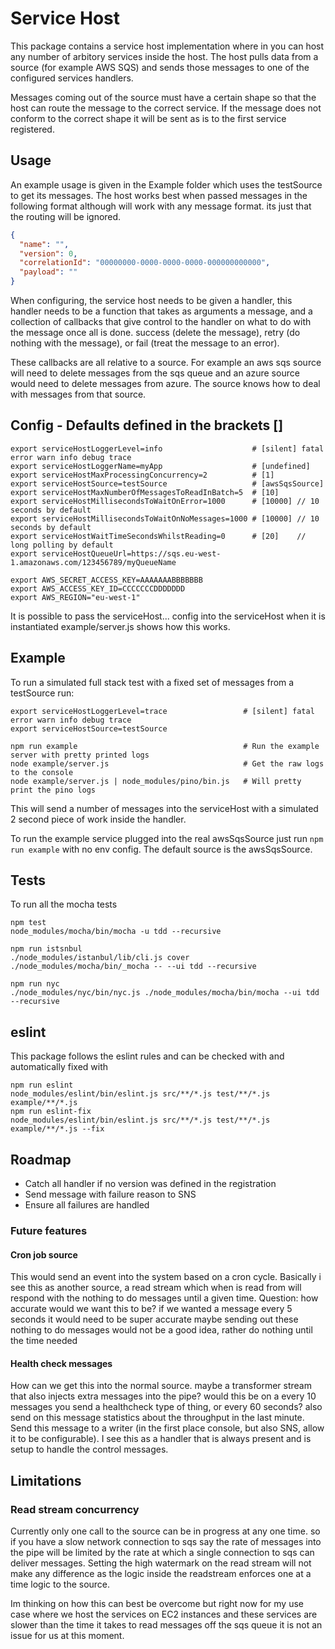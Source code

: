 # Service Host

This package contains a service host implementation where in you can host any number of arbitory services inside the host.
The host pulls data from a source (for example AWS SQS) and sends those messages to one of the configured services handlers.

Messages coming out of the source must have a certain shape so that the host can route the message to the correct service.
If the message does not conform to the correct shape it will be sent as is to the first service registered.


## Usage

An example usage is given in the Example folder which uses the testSource to get its messages. The host works best when passed
messages in the following format although will work with any message format. its just that the routing will be ignored.

```json
{
  "name": "",
  "version": 0,
  "correlationId": "00000000-0000-0000-0000-000000000000",
  "payload": ""
}
```

When configuring, the service host needs to be given a handler, this handler needs to be a function that takes as arguments
a message, and a collection of callbacks that give control to the handler on what to do with the message once all is done.
success (delete the message), retry (do nothing with the message), or fail (treat the message to an error).

These callbacks are all relative to a source. For example an aws sqs source will need to delete messages from the sqs queue
and an azure source would need to delete messages from azure. The source knows how to deal with messages from that source.


## Config - Defaults defined in the brackets []
```
export serviceHostLoggerLevel=info                    # [silent] fatal error warn info debug trace
export serviceHostLoggerName=myApp                    # [undefined]
export serviceHostMaxProcessingConcurrency=2          # [1]
export serviceHostSource=testSource                   # [awsSqsSource]
export serviceHostMaxNumberOfMessagesToReadInBatch=5  # [10]
export serviceHostMillisecondsToWaitOnError=1000      # [10000] // 10 seconds by default
export serviceHostMillisecondsToWaitOnNoMessages=1000 # [10000] // 10 seconds by default
export serviceHostWaitTimeSecondsWhilstReading=0      # [20]    // long polling by default
export serviceHostQueueUrl=https://sqs.eu-west-1.amazonaws.com/123456789/myQueueName

export AWS_SECRET_ACCESS_KEY=AAAAAAABBBBBBB
export AWS_ACCESS_KEY_ID=CCCCCCCDDDDDDD
export AWS_REGION="eu-west-1"
```

It is possible to pass the serviceHost... config into the serviceHost when it is instantiated example/server.js shows how this works.


## Example
To run a simulated full stack test with a fixed set of messages from a testSource run:
```
export serviceHostLoggerLevel=trace                 # [silent] fatal error warn info debug trace
export serviceHostSource=testSource

npm run example                                     # Run the example server with pretty printed logs
node example/server.js                              # Get the raw logs to the console
node example/server.js | node_modules/pino/bin.js   # Will pretty print the pino logs
```
This will send a number of messages into the serviceHost with a simulated 2 second piece of work inside the handler.

To run the example service plugged into the real awsSqsSource just run ```npm run example``` with no env config. The
default source is the awsSqsSource.


## Tests
To run all the mocha tests
```
npm test
node_modules/mocha/bin/mocha -u tdd --recursive

npm run istsnbul
./node_modules/istanbul/lib/cli.js cover ./node_modules/mocha/bin/_mocha -- --ui tdd --recursive

npm run nyc
./node_modules/nyc/bin/nyc.js ./node_modules/mocha/bin/mocha --ui tdd --recursive
```


## eslint
This package follows the eslint rules and can be checked with and automatically fixed with
```
npm run eslint
node_modules/eslint/bin/eslint.js src/**/*.js test/**/*.js example/**/*.js
npm run eslint-fix
node_modules/eslint/bin/eslint.js src/**/*.js test/**/*.js example/**/*.js --fix
```


## Roadmap
* Catch all handler if no version was defined in the registration
* Send message with failure reason to SNS
* Ensure all failures are handled

### Future features
#### Cron job source
This would send an event into the system based on a cron cycle. Basically i see this as another source, a read stream which
when is read from will respond with the nothing to do messages until a given time.
Question: how accurate would we want this to be? if we wanted a message every 5 seconds it would need to be super accurate
maybe sending out these nothing to do messages would not be a good idea, rather do nothing until the time needed
#### Health check messages
How can we get this into the normal source. maybe a transformer stream that also injects extra messages into the pipe?
would this be on a every 10 messages you send a healthcheck type of thing, or every 60 seconds? also send on this message
statistics about the throughput in the last minute.
Send this message to a writer (in the first place console, but also SNS, allow it to be configurable). I see this as a
handler that is always present and is setup to handle the control messages.


## Limitations
### Read stream concurrency
Currently only one call to the source can be in progress at any one time. so if you have a slow network connection to sqs say
the rate of messages into the pipe will be limited by the rate at which a single connection to sqs can deliver messages. Setting
the high watermark on the read stream will not make any difference as the logic inside the readstream enforces one at a time
logic to the source.

Im thinking on how this can best be overcome but right now for my use case where we host the services on EC2 instances and
these services are slower than the time it takes to read messages off the sqs queue it is not an issue for us at this moment.
